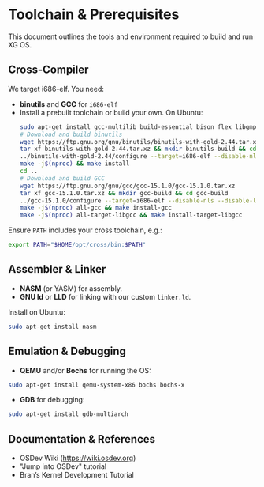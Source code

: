 # Toolchain & Prerequisites

This document outlines the tools and environment required to build and run XG OS.

## Cross-Compiler

We target i686-elf. You need:

- **binutils** and **GCC** for `i686-elf`
- Install a prebuilt toolchain or build your own. On Ubuntu:
  ```bash
  sudo apt-get install gcc-multilib build-essential bison flex libgmp-dev libmpfr-dev libmpc-dev texinfo
  # Download and build binutils
  wget https://ftp.gnu.org/gnu/binutils/binutils-with-gold-2.44.tar.xz
  tar xf binutils-with-gold-2.44.tar.xz && mkdir binutils-build && cd binutils-build
  ../binutils-with-gold-2.44/configure --target=i686-elf --disable-nls --disable-werror --prefix="$HOME/opt/cross"
  make -j$(nproc) && make install
  cd ..
  # Download and build GCC
  wget https://ftp.gnu.org/gnu/gcc/gcc-15.1.0/gcc-15.1.0.tar.xz
  tar xf gcc-15.1.0.tar.xz && mkdir gcc-build && cd gcc-build
  ../gcc-15.1.0/configure --target=i686-elf --disable-nls --disable-libstdcxx-pch --with-newlib --disable-shared --disable-threads --disable-multilib --disable-libssp --disable-libada --enable-languages=c,c++ --prefix="$HOME/opt/cross"
  make -j$(nproc) all-gcc && make install-gcc
  make -j$(nproc) all-target-libgcc && make install-target-libgcc
  ```

Ensure `PATH` includes your cross toolchain, e.g.:
```bash
export PATH="$HOME/opt/cross/bin:$PATH"
```

## Assembler & Linker

- **NASM** (or YASM) for assembly.
- **GNU ld** or **LLD** for linking with our custom `linker.ld`.

Install on Ubuntu:
```bash
sudo apt-get install nasm
```

## Emulation & Debugging

- **QEMU** and/or **Bochs** for running the OS:
```bash
sudo apt-get install qemu-system-x86 bochs bochs-x
```
- **GDB** for debugging:
```bash
sudo apt-get install gdb-multiarch
```

## Documentation & References

- OSDev Wiki (https://wiki.osdev.org)
- "Jump into OSDev" tutorial
- Bran’s Kernel Development Tutorial